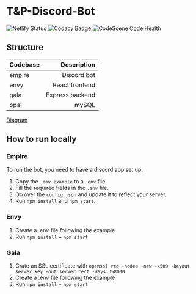 # T&P-Discord-Bot

[![Netlify Status](https://api.netlify.com/api/v1/badges/6dc605e9-9e20-4ec9-bad2-f36ce8f1079b/deploy-status)](https://app.netlify.com/sites/tandp/deploys)
[![Codacy Badge](https://app.codacy.com/project/badge/Grade/570c26163c0c4e9ca72553d53eba29f1)](https://www.codacy.com/gh/BenPVandenberg/TaP-Discord-Bot/dashboard?utm_source=github.com&utm_medium=referral&utm_content=BenPVandenberg/TaP-Discord-Bot&utm_campaign=Badge_Grade)
[![CodeScene Code Health](https://codescene.io/projects/21530/status-badges/code-health)](https://codescene.io/projects/21530)

## Structure

| Codebase |     Description |
| :------- | --------------: |
| empire   |     Discord bot |
| envy     |  React frontend |
| gala     | Express backend |
| opal     |           mySQL |

[Diagram](https://app.codesee.io/maps/public/b456bb10-2200-11ec-b66b-9b8baa89bcde)

## How to run locally

### Empire

To run the bot, you need to have a discord app set up.

1. Copy the `.env.example` to a `.env` file.
2. Fill the required fields in the `.env` file.
3. Go over the `config.json` and update it to reflect your server.
4. Run `npm install` and `npm start`.

### Envy

1. Create a .env file following the example
2. Run `npm install` + `npm start`

### Gala

1. Crate an SSL certificate with `openssl req -nodes -new -x509 -keyout server.key -out server.cert -days 358000`
2. Create a .env file following the example
3. Run `npm install` + `npm start`

